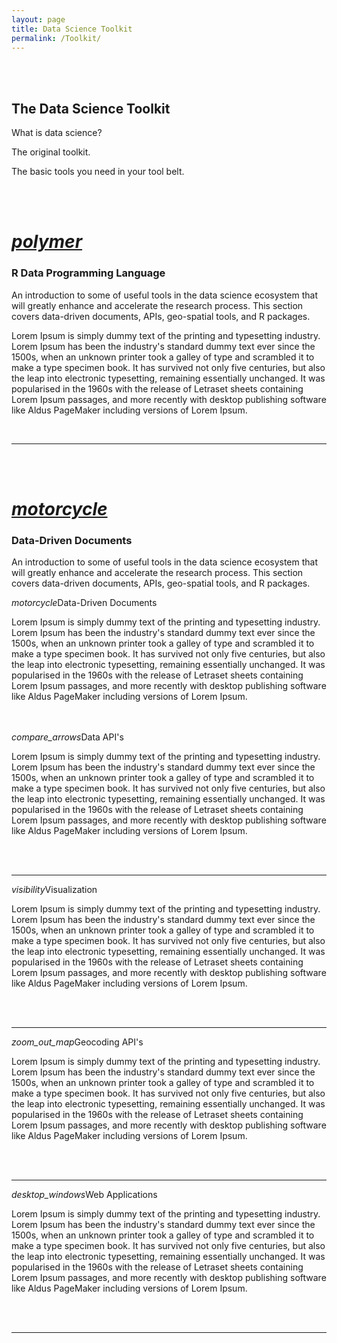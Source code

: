 ```yaml
---
layout: page
title: Data Science Toolkit
permalink: /Toolkit/
---
```


<br>
<br>



<h2 class="center orange-text">The Data Science Toolkit</h2>


<p class="center light">
What is data science? 

The original toolkit.

The basic tools you need in your tool belt. 
</p> 





<br>
<br>


<div class="icon-block">
   <a href="https://player.vimeo.com/video/180644880">
   <h1 class="center  orange-text"><i class="medium material-icons">polymer</i></h1></a>
   <h3 class="center">R Data Programming Language</h3>
</div>

<div class="container">
<div class="row">
<div class="col l2 s12"></div>
<div class="col l8 s12"><p class="light">An introduction to some of useful tools in the data science ecosystem that will greatly enhance and accelerate the research process. This section covers data-driven documents, APIs, geo-spatial tools, and R packages.</p></div>
<div class="col l2 s12"></div>
</div>
</div>


Lorem Ipsum is simply dummy text of the printing and typesetting industry. Lorem Ipsum has been the industry's standard dummy text ever since the 1500s, when an unknown printer took a galley of type and scrambled it to make a type specimen book. It has survived not only five centuries, but also the leap into electronic typesetting, remaining essentially unchanged. It was popularised in the 1960s with the release of Letraset sheets containing Lorem Ipsum passages, and more recently with desktop publishing software like Aldus PageMaker including versions of Lorem Ipsum.

<br> 
 
--------------------------------------------------------------   




<br>
<br>



<div class="icon-block">
   <a href="https://player.vimeo.com/video/180644880">
   <h1 class="center  orange-text"><i class="medium material-icons">motorcycle</i></h1></a>
   <h3 class="center">Data-Driven Documents</h3>
</div>

<div class="container">
<div class="row">
<div class="col l1 s12"></div>
<div class="col l3 s12"><p class="light">An introduction to some of useful tools in the data science ecosystem that will greatly enhance and accelerate the research process. This section covers data-driven documents, APIs, geo-spatial tools, and R packages.</p></div>
<div class="col l11 s12"></div>
</div>
</div>


<div class="section">
  <a class="waves-effect orange lighten-2 btn-large"><i class="material-icons left right">motorcycle</i>Data-Driven Documents</a>
</div>

Lorem Ipsum is simply dummy text of the printing and typesetting industry. Lorem Ipsum has been the industry's standard dummy text ever since the 1500s, when an unknown printer took a galley of type and scrambled it to make a type specimen book. It has survived not only five centuries, but also the leap into electronic typesetting, remaining essentially unchanged. It was popularised in the 1960s with the release of Letraset sheets containing Lorem Ipsum passages, and more recently with desktop publishing software like Aldus PageMaker including versions of Lorem Ipsum.

<br>
<br>

<div class="divider"></div>




<div class="section">
  <a class="waves-effect orange lighten-2 btn-large"><i class="material-icons right">compare_arrows</i>Data API's</a>
</div>

Lorem Ipsum is simply dummy text of the printing and typesetting industry. Lorem Ipsum has been the industry's standard dummy text ever since the 1500s, when an unknown printer took a galley of type and scrambled it to make a type specimen book. It has survived not only five centuries, but also the leap into electronic typesetting, remaining essentially unchanged. It was popularised in the 1960s with the release of Letraset sheets containing Lorem Ipsum passages, and more recently with desktop publishing software like Aldus PageMaker including versions of Lorem Ipsum.

<br>
<br>

---------------------------------------- 





<div class="section">
  <a class="waves-effect orange lighten-2 btn-large"><i class="material-icons right">visibility</i>Visualization</a>
</div>

Lorem Ipsum is simply dummy text of the printing and typesetting industry. Lorem Ipsum has been the industry's standard dummy text ever since the 1500s, when an unknown printer took a galley of type and scrambled it to make a type specimen book. It has survived not only five centuries, but also the leap into electronic typesetting, remaining essentially unchanged. It was popularised in the 1960s with the release of Letraset sheets containing Lorem Ipsum passages, and more recently with desktop publishing software like Aldus PageMaker including versions of Lorem Ipsum.

<br>
<br>

-------------------------  







<div class="section">
  <a class="waves-effect orange lighten-2 btn-large"><i class="material-icons right">zoom_out_map</i>Geocoding API's</a>
</div>

Lorem Ipsum is simply dummy text of the printing and typesetting industry. Lorem Ipsum has been the industry's standard dummy text ever since the 1500s, when an unknown printer took a galley of type and scrambled it to make a type specimen book. It has survived not only five centuries, but also the leap into electronic typesetting, remaining essentially unchanged. It was popularised in the 1960s with the release of Letraset sheets containing Lorem Ipsum passages, and more recently with desktop publishing software like Aldus PageMaker including versions of Lorem Ipsum.


<br>
<br>

-------------------------------  
 





<div class="section">
  <a class="waves-effect orange lighten-2 btn-large"><i class="material-icons right">desktop_windows</i>Web Applications</a>
</div>

Lorem Ipsum is simply dummy text of the printing and typesetting industry. Lorem Ipsum has been the industry's standard dummy text ever since the 1500s, when an unknown printer took a galley of type and scrambled it to make a type specimen book. It has survived not only five centuries, but also the leap into electronic typesetting, remaining essentially unchanged. It was popularised in the 1960s with the release of Letraset sheets containing Lorem Ipsum passages, and more recently with desktop publishing software like Aldus PageMaker including versions of Lorem Ipsum.

<br>
<br>

-------------------------  

<br>
<br>
